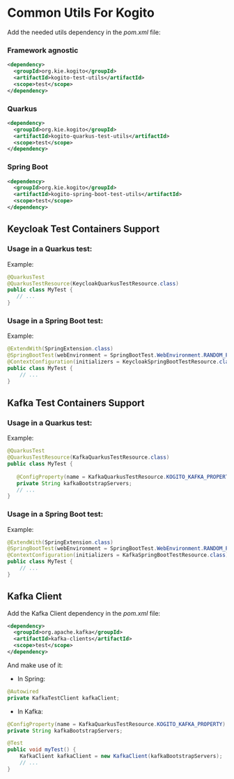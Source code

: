 <!--
  Licensed to the Apache Software Foundation (ASF) under one
  or more contributor license agreements.  See the NOTICE file
  distributed with this work for additional information
  regarding copyright ownership.  The ASF licenses this file
  to you under the Apache License, Version 2.0 (the
  "License"); you may not use this file except in compliance
  with the License.  You may obtain a copy of the License at

    http://www.apache.org/licenses/LICENSE-2.0

  Unless required by applicable law or agreed to in writing,
  software distributed under the License is distributed on an
  "AS IS" BASIS, WITHOUT WARRANTIES OR CONDITIONS OF ANY
  KIND, either express or implied.  See the License for the
  specific language governing permissions and limitations
  under the License.
  -->

# Common Utils For Kogito

Add the needed utils dependency in the _pom.xml_ file:

### Framework agnostic
```xml
<dependency>
  <groupId>org.kie.kogito</groupId>
  <artifactId>kogito-test-utils</artifactId>
  <scope>test</scope>
</dependency>
```

### Quarkus
```xml
<dependency>
  <groupId>org.kie.kogito</groupId>
  <artifactId>kogito-quarkus-test-utils</artifactId>
  <scope>test</scope>
</dependency>
```

### Spring Boot
```xml
<dependency>
  <groupId>org.kie.kogito</groupId>
  <artifactId>kogito-spring-boot-test-utils</artifactId>
  <scope>test</scope>
</dependency>
```

## Keycloak Test Containers Support

### Usage in a Quarkus test:

Example:

```java
@QuarkusTest
@QuarkusTestResource(KeycloakQuarkusTestResource.class)
public class MyTest {
   // ...
}
```

### Usage in a Spring Boot test:

Example:

```java
@ExtendWith(SpringExtension.class)
@SpringBootTest(webEnvironment = SpringBootTest.WebEnvironment.RANDOM_PORT, classes = DemoApplication.class)
@ContextConfiguration(initializers = KeycloakSpringBootTestResource.class)
public class MyTest {
    // ...
}
```

## Kafka Test Containers Support

### Usage in a Quarkus test:

Example:

```java
@QuarkusTest
@QuarkusTestResource(KafkaQuarkusTestResource.class)
public class MyTest {
   
   @ConfigProperty(name = KafkaQuarkusTestResource.KOGITO_KAFKA_PROPERTY)
   private String kafkaBootstrapServers;
   // ...
}
```

### Usage in a Spring Boot test:

Example:

```java
@ExtendWith(SpringExtension.class)
@SpringBootTest(webEnvironment = SpringBootTest.WebEnvironment.RANDOM_PORT, classes = DemoApplication.class)
@ContextConfiguration(initializers = KafkaSpringBootTestResource.class)
public class MyTest {
    // ...
}
```

## Kafka Client

Add the Kafka Client dependency in the _pom.xml_ file:

```xml
<dependency>
  <groupId>org.apache.kafka</groupId>
  <artifactId>kafka-clients</artifactId>
  <scope>test</scope>
</dependency>
```

And make use of it:

- In Spring:

```java
@Autowired
private KafkaTestClient kafkaClient;
``` 

- In Kafka:

```java
@ConfigProperty(name = KafkaQuarkusTestResource.KOGITO_KAFKA_PROPERTY)
private String kafkaBootstrapServers;

@Test
public void myTest() {
    KafkaClient kafkaClient = new KafkaClient(kafkaBootstrapServers);
    // ...
}
```
